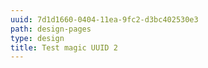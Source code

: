 ```yaml
---
uuid: 7d1d1660-0404-11ea-9fc2-d3bc402530e3
path: design-pages
type: design
title: Test magic UUID 2
---
```


